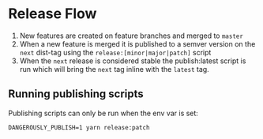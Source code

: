 # Release Flow

1. New features are created on feature branches and merged to `master`
1. When a new feature is merged it is published to a semver version on the `next` dist-tag using the `release:[minor|major|patch]` script
1. When the `next` release is considered stable the publish:latest script is run which will bring the `next` tag inline with the `latest` tag.

## Running publishing scripts

Publishing scripts can only be run when the env var is set:

```
DANGEROUSLY_PUBLISH=1 yarn release:patch
```
